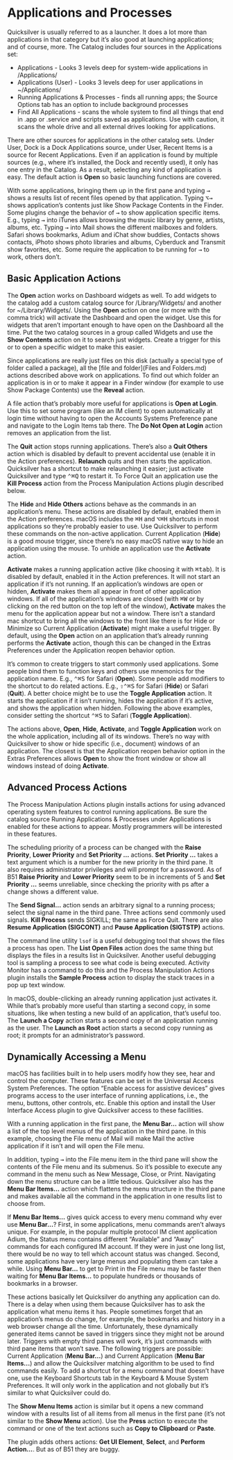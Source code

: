 # Applications and Processes

Quicksilver is usually referred to as a launcher. It does a lot more than applications in that category but it’s also good at launching applications; and of course, more. The Catalog includes four sources in the Applications set:

- Applications - Looks 3 levels deep for system-wide applications in /Applications/ 
- Applications (User) - Looks 3 levels deep for user applications in ~/Applications/
- Running Applications & Processes - finds all running apps; the Source Options tab has an option to include background processes 
- Find All Applications - scans the whole system to find all things that end in .app or .service and scripts saved as applications. Use with caution, it scans the whole drive and all external drives looking for applications.

There are other sources for applications in the other catalog sets. Under User, Dock is a Dock Applications source, under User, Recent Items  is a source for Recent Applications. Even if an application is found by multiple sources (e.g., where it’s installed, the Dock and recently used), it only has one entry in the Catalog. As a result, selecting any kind of application is easy. The default action is **Open** so basic launching functions are covered.

With some applications, bringing them up in the first pane and typing <kbd>→</kbd> shows a results list of recent files opened by that application. Typing <kbd>⌥</kbd><kbd>→</kbd> shows application’s contents just like Show Package Contents in the Finder. Some plugins change the behavior of <kbd>→</kbd> to show application specific items. E.g., typing <kbd>→</kbd> into iTunes allows browsing the music library by genre, artists, albums, etc. Typing <kbd>→</kbd> into Mail shows the different mailboxes and folders. Safari shows bookmarks, Adium and iChat show buddies, Contacts shows contacts, iPhoto shows photo libraries and albums, Cyberduck and Transmit show favorites, etc. Some require the application to be running for <kbd>→</kbd> to work, others don’t. 

## Basic Application Actions

The **Open** action works on Dashboard widgets as well. To add widgets to the catalog add a custom catalog source for /Library/Widgets/ and another for ~/Library/Widgets/. Using the **Open** action on one (or more with the comma trick) will activate the Dashboard and open the widget. Use this for widgets that aren’t important enough to have open on the Dashboard all the time. Put the two catalog sources in a group called Widgets and use the **Show Contents** action on it to search just widgets. Create a trigger for this or  to open a specific widget to make this easier.

Since applications are really just files on this disk (actually a special type of folder called a package), all the [file and folder](Files and Folders.md) actions described above work on applications. To find out which folder an application is in or to make it appear in a Finder window (for example to use Show Package Contents) use the **Reveal** action.

A file action that’s probably more useful for applications is **Open at Login**. Use this to set some program (like an IM client) to open automatically at login time without having to open the Accounts Systems Preference pane and navigate to the Login Items tab there. The **Do Not Open at Login** action removes an application from the list.

The **Quit** action stops running applications. There’s also a **Quit Others** action which is disabled by default to prevent accidental use (enable it in the Action preferences). **Relaunch** quits and then starts the application. Quicksilver has a shortcut to make relaunching it easier; just activate Quicksilver and type <kbd>⌃</kbd><kbd>⌘</kbd><kbd>Q</kbd> to restart it. To Force Quit an application use the **Kill Process** action from the Process Manipulation Actions plugin described below.

The **Hide** and **Hide Others** actions behave as the commands in an application’s menu. These actions are disabled by default, enabled them in the Action preferences. macOS includes the <kbd>⌘</kbd><kbd>H</kbd> and <kbd>⌥</kbd><kbd>⌘</kbd><kbd>H</kbd> shortcuts in most applications so they’re probably easier to use. Use Quicksilver to perform these commands on the non-active application. Current Application (**Hide**) is a good mouse trigger, since there’s no easy macOS native way to hide an application using the mouse. To unhide an application use the  **Activate** action.

**Activate** makes a running application active (like choosing it with <kbd>⌘</kbd><kbd>tab</kbd>). It is disabled by default, enabled it in the Action preferences. It will not start an application if it’s not running. If an application’s windows are open or hidden, **Activate** makes them all appear in front of other application windows. If all of the application’s windows are closed (with <kbd>⌘</kbd><kbd>W</kbd> or by clicking on the red button on the top left of the window), **Activate** makes the menu for the application appear but not a window. There isn’t a standard mac shortcut to bring all the windows to the front like there is for Hide or Minimize so Current Application (**Activate**) might make a useful trigger. By default, using the **Open** action on an application that’s already running performs the **Activate** action, though this can be changed in the Extras Preferences under the Application reopen behavior option.

It’s common to create triggers to start commonly used applications. Some people bind them to function keys and others use mnemonics for the application name. E.g., <kbd>⌃</kbd><kbd>⌘</kbd><kbd>S</kbd> for Safari (**Open**). Some people add modifiers to the shortcut to do related actions. E.g., <kbd>⇧</kbd><kbd>⌃</kbd><kbd>⌘</kbd><kbd>S</kbd> for Safari (**Hide**) or Safari (**Quit**). A better choice might be to use the **Toggle Application** action. It starts the application if it isn’t running, hides the application if it’s active, and shows the application when hidden. Following the above examples, consider setting the shortcut <kbd>⌃</kbd><kbd>⌘</kbd><kbd>S</kbd> to Safari (**Toggle Application**). 

The actions above, **Open**, **Hide**, **Activate**, and **Toggle Application** work on the whole application, including all of its windows. There’s no way with Quicksilver to show or hide specific (i.e., document) windows of an application. The closest is that the Application reopen behavior option in the Extras Preferences allows **Open** to show the front window or show all windows instead of doing **Activate**.

## Advanced Process Actions 

The Process Manipulation Actions plugin installs actions for using advanced operating system features to control running applications. Be sure the catalog source Running Applications & Processes under Applications is enabled for these actions to appear. Mostly programmers will be interested in these features.

The scheduling priority of a process can be changed with the **Raise Priority**, **Lower Priority** and **Set Priority …** actions. **Set Priority …** takes a text argument which is a number for the new priority in the third pane. It also requires administrator privileges and will prompt for a password. As of B51 **Raise Priority** and **Lower Priority** seem to be in increments of 5 and **Set Priority …** seems unreliable, since checking the priority with ps after a change shows a different value.

The **Send Signal…** action sends an arbitrary signal to a running process; select the signal name in the third pane. Three actions send commonly used signals. **Kill Process** sends SIGKILL; the same as Force Quit. There are also **Resume Application (SIGCONT)** and **Pause Application (SIGTSTP)** actions.

The command line utility `lsof` is a useful debugging tool that shows the files a process has open. The **List Open Files** action does the same thing but displays the files in a results list in Quicksilver. Another useful debugging tool is sampling a process to see what code is being executed. Activity Monitor has a command to do this and the Process Manipulation Actions plugin installs the **Sample Process** action to display the stack traces in a pop up text window.

In macOS, double-clicking an already running application just activates it. While that’s probably more useful than starting a second copy, in some situations, like when testing a new build of an application, that’s useful too. The **Launch a Copy** action starts a second copy of an application running as the user. The **Launch as Root** action starts a second copy running as root; it prompts for an administrator’s password.

## Dynamically Accessing a Menu

macOS has facilities built in to help users modify how they see, hear and control the computer. These features can be set in the Universal Access System Preferences. The option “Enable access for assistive devices” gives programs access to the user interface of running applications, i.e., the menu, buttons, other controls, etc. Enable this option and install the User Interface Access plugin to give Quicksilver access to these facilities.

With a running application in the first pane, the **Menu Bar…** action will show a list of the top level menus of the application in the third pane. In this example, choosing the File menu of Mail will make Mail the active application if it isn’t and will open the File menu. 

In addition, typing <kbd>→</kbd> into the File menu item in the third pane will show the contents of the File menu and its submenus. So it’s possible to execute any command in the menu such as New Message, Close, or Print. Navigating down the menu structure can be a little tedious. Quicksilver also has the **Menu Bar Items…** action which flattens the menu structure in the third pane and makes available all the command in the application in one results list to choose from. 

If **Menu Bar Items…** gives quick access to every menu command why ever use **Menu Bar…**? First, in some applications, menu commands aren’t always unique. For example, in the popular multiple protocol IM client application Adium, the Status menu contains different “Available” and “Away” commands for each configured IM account. If they were in just one long list, there would be no way to tell which account status was changed. Second, some applications have very large menus and populating them can take a while. Using **Menu Bar…** to get to Print in the File menu may be faster then waiting for **Menu Bar Items…** to populate hundreds or thousands of bookmarks in a browser.

These actions basically let Quicksilver do anything any application can do. There is a delay when using them because Quicksilver has to ask the application what menu items it has. People sometimes forget that an application’s menus do change, for example, the bookmarks and history in a web browser change all the time. Unfortunately, these dynamically generated items cannot be saved in triggers since they might not be around later. Triggers with empty third panes will work, it’s just commands with third pane items that won’t save. The following triggers are possible: Current Application (**Menu Bar...**) and Current Application (**Menu Bar Items...**) and allow the Quicksilver matching algorithm to be used to find commands easily. To add a shortcut for a menu command that doesn’t have one, use the Keyboard Shortcuts tab in the Keyboard & Mouse System Preferences. It will only work in the application and not globally but it’s similar to what Quicksilver could do.

The **Show Menu Items** action is similar but it opens a new command window with a results list of all items from all menus in the first pane (it’s not similar to the **Show Menu** action). Use the **Press** action to execute the command or one of the text actions such as **Copy to Clipboard** or **Paste**. 

The plugin adds others actions: **Get UI Element**, **Select**, and **Perform Action…**. But as of B51 they are buggy.

